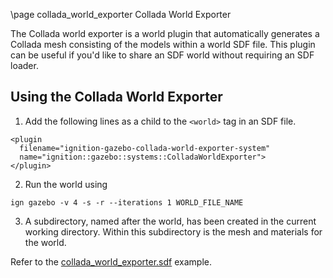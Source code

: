 \page collada_world_exporter Collada World Exporter

The Collada world exporter is a world plugin that automatically generates
a Collada mesh consisting of the models within a world SDF file. This plugin
can be useful if you'd like to share an SDF world without requiring an SDF
loader.

## Using the Collada World Exporter

1. Add the following lines as a child to the `<world>` tag in an SDF file.
```
<plugin
  filename="ignition-gazebo-collada-world-exporter-system"
  name="ignition::gazebo::systems::ColladaWorldExporter">
</plugin>
```

2. Run the world using
```
ign gazebo -v 4 -s -r --iterations 1 WORLD_FILE_NAME
```

3. A subdirectory, named after the world, has been created in the current working directory. Within this subdirectory is the mesh and materials for the world.

Refer to the [collada_world_exporter.sdf](https://github.com/ignitionrobotics/ign-gazebo/blob/main/examples/worlds/collada_world_exporter.sdf) example.
